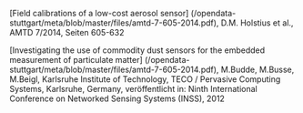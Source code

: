 [Field calibrations of a low-cost aerosol sensor] (/opendata-stuttgart/meta/blob/master/files/amtd-7-605-2014.pdf), D.M. Holstius et al., AMTD 7/2014, Seiten 605-632  
  
[Investigating the use of commodity dust sensors for the embedded measurement of particulate matter] (/opendata-stuttgart/meta/blob/master/files/amtd-7-605-2014.pdf), M.Budde, M.Busse, M.Beigl, Karlsruhe Institute of Technology, TECO / Pervasive Computing Systems, Karlsruhe, Germany, veröffentlicht in: Ninth International Conference on Networked Sensing Systems (INSS), 2012  
  

